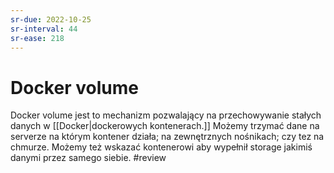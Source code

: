 ```yaml
---
sr-due: 2022-10-25
sr-interval: 44
sr-ease: 218
---
```


# Docker volume
Docker volume jest to mechanizm pozwalający na przechowywanie stałych danych w [[Docker|dockerowych kontenerach.]] Możemy trzymać dane na serverze na którym kontener działa; na zewnętrznych nośnikach; czy tez na chmurze. Możemy też wskazać kontenerowi aby wypełnił storage jakimiś danymi przez samego siebie. 
#review